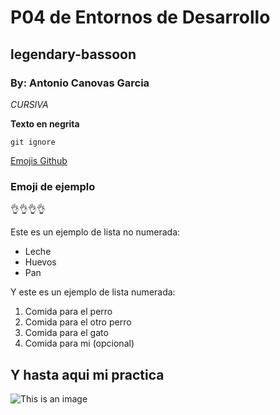 
# P04 de Entornos de Desarrollo

## legendary-bassoon

### By: Antonio Canovas Garcia


_CURSIVA_

**Texto en negrita**

````
git ignore
````
[Emojis Github](https://gist.github.com/rxaviers/7360908)

### Emoji de ejemplo
👌👌👌👌

Este es un ejemplo de lista no numerada:
- Leche
- Huevos
- Pan

Y este es un ejemplo de lista numerada:
1. Comida para el perro
2. Comida para el otro perro
3. Comida para el gato
4. Comida para mi (opcional)


## Y hasta aqui mi practica ## 
![This is an image](https://media.tenor.com/wsChytFfrS4AAAAd/monki-flip-monkey.gif)





